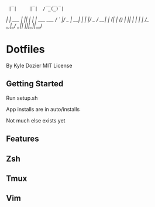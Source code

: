       _       _    __ _ _
     | |     | |  / _(_) |
   __| | ___ | |_| |_ _| | ___  ___
  / _` |/ _ \| __|  _| | |/ _ \/ __|
 | (_| | (_) | |_| | | | |  __/\__ \
  \__,_|\___/ \__|_| |_|_|\___||___/

# Dotfiles
By Kyle Dozier
MIT License

## Getting Started
Run setup.sh

App installs are in auto/installs

Not much else exists yet

## Features

## Zsh

## Tmux

## Vim
